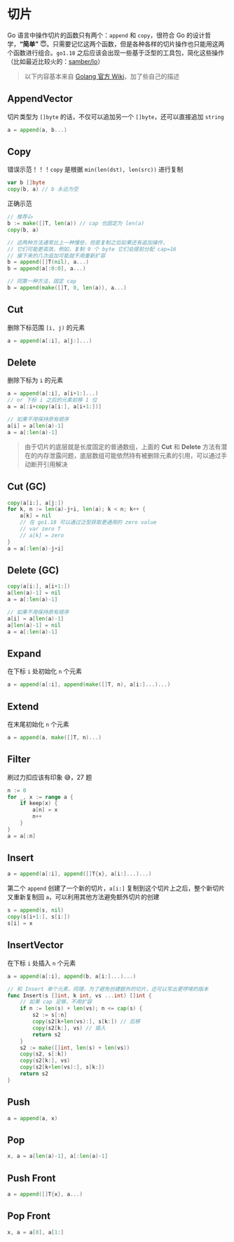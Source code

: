 # 切片

Go 语言中操作切片的函数只有两个：`append` 和 `copy`，很符合 Go 的设计哲学，**“简单”** 😇。只需要记忆这两个函数，但是各种各样的切片操作也只能用这两个函数进行组合。`go1.18` 之后应该会出现一些基于泛型的工具包，简化这些操作（比如最近比较火的：[samber/lo](https://github.com/samber/lo)）

> 以下内容基本来自 [Golang 官方 Wiki](https://github.com/golang/go/wiki/SliceTricks)，加了些自己的描述

## AppendVector

切片类型为 `[]byte` 的话，不仅可以追加另一个 `[]byte`，还可以直接追加 `string`

```go
a = append(a, b...)
```

## Copy

错误示范！！！`copy` 是根据 `min(len(dst), len(src))` 进行复制

```go
var b []byte
copy(b, a) // b 永远为空
```

正确示范

```go
// 推荐👍
b := make([]T, len(a)) // cap 也固定为 len(a)
copy(b, a)

// 这两种方法通常比上一种慢些，但是复制之后如果还有追加操作，
// 它们可能更高效，例如，复制 9 个 byte 它们会提前分配 cap=16
// 接下来的几次追加可能就不用重新扩容
b = append([]T(nil), a...)
b = append(a[:0:0], a...)

// 同第一种方法，固定 cap
b = append(make([]T, 0, len(a)), a...)
```

## Cut

删除下标范围 `[i, j)` 的元素

```go
a = append(a[:i], a[j:]...)
```

## Delete

删除下标为 `i` 的元素

```go
a = append(a[:i], a[i+1:]...)
// or 下标 i 之后的元素前移 1 位
a = a[:i+copy(a[i:], a[i+1:])]

// 如果不用保持原有顺序
a[i] = a[len(a)-1]
a = a[:len(a)-1]
```

> 由于切片的底层就是长度固定的普通数组，上面的 **Cut** 和 **Delete** 方法有潜在的内存泄露问题，底层数组可能依然持有被删除元素的引用，可以通过手动断开引用解决

## Cut (GC)

```go
copy(a[i:], a[j:])
for k, n := len(a)-j+i, len(a); k < n; k++ {
	a[k] = nil
	// 在 go1.18 可以通过泛型获取更通用的 zero value
	// var zero T
	// a[k] = zero
}
a = a[:len(a)-j+i]
```

## Delete (GC)

```go
copy(a[i:], a[i+1:])
a[len(a)-1] = nil
a = a[:len(a)-1]

// 如果不用保持原有顺序
a[i] = a[len(a)-1]
a[len(a)-1] = nil
a = a[:len(a)-1]
```

## Expand

在下标 `i` 处初始化 `n` 个元素

```go
a = append(a[:i], append(make([]T, n), a[i:]...)...)
```

## Extend

在末尾初始化 `n` 个元素

```go
a = append(a, make([]T, n)...)
```

## Filter

刷过力扣应该有印象 😅，27 题

```go
n := 0
for _, x := range a {
	if keep(x) {
		a[n] = x
		n++
	}
}
a = a[:n]
```

## Insert

```go
a = append(a[:i], append([]T{x}, a[i:]...)...)
```

第二个 `append` 创建了一个新的切片，`a[i:]` 复制到这个切片上之后，整个新切片又重新复制回 `a`，可以利用其他方法避免额外切片的创建

```go
s = append(s, nil)
copy(s[i+1:], s[i:])
s[i] = x
```

## InsertVector

在下标 `i` 处插入 `n` 个元素

```go
a = append(a[:i], append(b, a[i:]...)...)

// 和 Insert 单个元素，同理，为了避免创建额外的切片，还可以写出更啰嗦的版本
func Insert(s []int, k int, vs ...int) []int {
	// 如果 cap 足够，不用扩容
	if n := len(s) + len(vs); n <= cap(s) {
		s2 := s[:n]
		copy(s2[k+len(vs):], s[k:]) // 后移
		copy(s2[k:], vs) // 插入
		return s2
	}
	s2 := make([]int, len(s) + len(vs))
	copy(s2, s[:k])
	copy(s2[k:], vs)
	copy(s2[k+len(vs):], s[k:])
	return s2
}
```

## Push

```go
a = append(a, x)
```

## Pop

```go
x, a = a[len(a)-1], a[:len(a)-1]
```

## Push Front

```go
a = append([]T{x}, a...)
```

## Pop Front

```go
x, a = a[0], a[1:]
```
